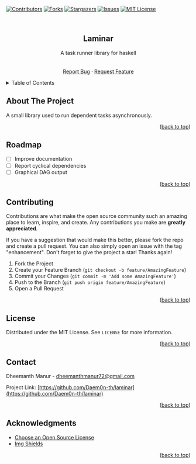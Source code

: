 <div id="top"></div>
<!--
*** Thanks for checking out the Best-README-Template. If you have a suggestion
*** that would make this better, please fork the repo and create a pull request
*** or simply open an issue with the tag "enhancement".
*** Don't forget to give the project a star!
*** Thanks again! Now go create something AMAZING! :D
-->

<!-- PROJECT SHIELDS -->
<!--
*** I'm using markdown "reference style" links for readability.
*** Reference links are enclosed in brackets [ ] instead of parentheses ( ).
*** See the bottom of this document for the declaration of the reference variables
*** for contributors-url, forks-url, etc. This is an optional, concise syntax you may use.
*** https://www.markdownguide.org/basic-syntax/#reference-style-links
-->

[![Contributors][contributors-shield]][contributors-url]
[![Forks][forks-shield]][forks-url]
[![Stargazers][stars-shield]][stars-url]
[![Issues][issues-shield]][issues-url]
[![MIT License][license-shield]][license-url]

<!-- PROJECT LOGO -->
<br />
<div align="center">
<h2 align="center">Laminar</h2>

  <p align="center">
    A task runner library for haskell
    <br />
    <!-- <a href="https://github.com/Daem0n-th/laminar"><strong>Explore the docs »</strong></a> -->
    <br />
    <br />
    <!-- <a href="https://github.com/Daem0n-th/laminar">View Demo</a>
    · -->
    <a href="https://github.com/Daem0n-th/laminar/issues">Report Bug</a>
    ·
    <a href="https://github.com/Daem0n-th/laminar/issues">Request Feature</a>
  </p>
</div>

<!-- TABLE OF CONTENTS -->
<details>
  <summary>Table of Contents</summary>
  <ol>
    <li>
      <a href="#about-the-project">About The Project</a>
      <!-- <ul>
        <li><a href="#built-with">Built With</a></li>
      </ul> -->
    </li>
    <!-- <li><a href="#usage">Usage</a></li>
    <li><a href="#building">Building</a></li> -->
    <li><a href="#contributing">Contributing</a></li>
    <li><a href="#license">License</a></li>
    <li><a href="#contact">Contact</a></li>
    <li><a href="#acknowledgments">Acknowledgments</a></li>
  </ol>
</details>

<!-- ABOUT THE PROJECT -->

## About The Project

A small library used to run dependent tasks asynchronously.

<p align="right">(<a href="#top">back to top</a>)</p>

<!-- ### Features

- Small and minimal dependencies
- Concurrent.

<p align="right">(<a href="#top">back to top</a>)</p> -->

<!-- USAGE EXAMPLES -->

<!-- ROADMAP -->

## Roadmap

- [ ] Improve documentation
- [ ] Report cyclical dependencies
- [ ] Graphical DAG output
<!-- - [ ] Allow tasks to pass infromation to each other -->

<!-- See the [open issues](https://github.com/Daem0n-th/laminar/issues) for a full list of proposed features (and known issues). -->

<p align="right">(<a href="#top">back to top</a>)</p>

<!-- CONTRIBUTING -->

## Contributing

Contributions are what make the open source community such an amazing place to learn, inspire, and create. Any contributions you make are **greatly appreciated**.

If you have a suggestion that would make this better, please fork the repo and create a pull request. You can also simply open an issue with the tag "enhancement".
Don't forget to give the project a star! Thanks again!

1. Fork the Project
2. Create your Feature Branch (`git checkout -b feature/AmazingFeature`)
3. Commit your Changes (`git commit -m 'Add some AmazingFeature'`)
4. Push to the Branch (`git push origin feature/AmazingFeature`)
5. Open a Pull Request

<p align="right">(<a href="#top">back to top</a>)</p>

<!-- LICENSE -->

## License

Distributed under the MIT License. See `LICENSE` for more information.

<p align="right">(<a href="#top">back to top</a>)</p>

<!-- CONTACT -->

## Contact

Dheemanth Manur - dheemanthmanur72@gmail.com

<!-- [@twitter_handle](https://twitter.com/twitter_handle) -->

Project Link: [https://github.com/Daem0n-th/laminar](https://github.com/Daem0n-th/laminar)

<p align="right">(<a href="#top">back to top</a>)</p>

<!-- ACKNOWLEDGMENTS -->

## Acknowledgments

- [Choose an Open Source License](https://choosealicense.com)
- [Img Shields](https://shields.io)

<p align="right">(<a href="#top">back to top</a>)</p>

<!-- MARKDOWN LINKS & IMAGES -->
<!-- https://www.markdownguide.org/basic-syntax/#reference-style-links -->

[contributors-shield]: https://img.shields.io/github/contributors/Daem0n-th/laminar.svg
[contributors-url]: https://github.com/Daem0n-th/laminar/graphs/contributors
[forks-shield]: https://img.shields.io/github/forks/Daem0n-th/laminar.svg
[forks-url]: https://github.com/Daem0n-th/laminar/network/members
[stars-shield]: https://img.shields.io/github/stars/Daem0n-th/laminar.svg
[stars-url]: https://github.com/Daem0n-th/laminar/stargazers
[issues-shield]: https://img.shields.io/github/issues/Daem0n-th/laminar.svg
[issues-url]: https://github.com/Daem0n-th/laminar/issues
[license-shield]: https://img.shields.io/github/license/Daem0n-th/laminar.svg
[license-url]: https://github.com/Daem0n-th/laminar/blob/master/LICENSE
